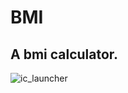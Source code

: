# BMI

## A bmi calculator.

![ic_launcher](https://user-images.githubusercontent.com/101954795/177343862-25358140-ca32-472e-80d2-70b818c26d0c.png)
